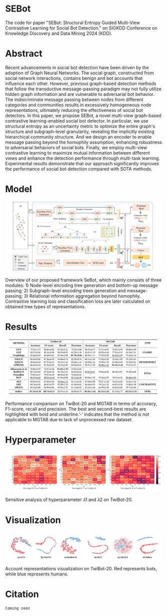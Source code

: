 # SEBot
The code for paper "SEBot: Structural Entropy Guided Multi-View Contrastive Learning for Social Bot Detection." on SIGKDD Conference on Knowledge Discovery and Data Mining  2024 (KDD).

# Abstract
  Recent advancements in social bot detection have been driven by the adoption of Graph Neural Networks. The social graph, constructed from social network interactions, contains benign and bot accounts that influence each other. However, previous graph-based detection methods that follow the transductive message-passing paradigm may not fully utilize hidden graph information and are vulnerable to adversarial bot behavior. The indiscriminate message passing between nodes from different categories and communities results in excessively homogeneous node representations, ultimately reducing the effectiveness of social bot detectors. In this paper, we propose SEBot, a novel multi-view graph-based contrastive learning-enabled social bot detector. In particular, we use structural entropy as an uncertainty metric to optimize the entire graph's structure and subgraph-level granularity, revealing the implicitly existing hierarchical community structure. And we design an encoder to enable message passing beyond the homophily assumption, enhancing robustness to adversarial behaviors of social bots. Finally, we employ multi-view contrastive learning to maximize mutual information between different views and enhance the detection performance through multi-task learning.
Experimental results demonstrate that our approach significantly improves the performance of social bot detection compared with SOTA methods.

# Model
![Model Structure](model.png)

  Overview of our proposed framework SeBot, which mainly consists of three modules: 1) Node-level encoding tree
generation and bottom-up message passing; 2) Subgraph-level encoding trees generation and message-passing; 3) Relational
information aggregation beyond homophily. Contrastive learning loss and classification loss are later calculated on obtained
tree types of representations.
# Results

![Main Results](result.png)

  Performance comparison on TwiBot-20 and MGTAB in terms of accuracy, F1-score, recall and precision. The best and
second-best results are highlighted with bold and underline.’-’ indicates that the method is not applicable to MGTAB due to
lack of unprocessed raw dataset.
# Hyperparameter

![Main Results](heatmap.png)

  Sensitive analysis of hyperparameter 𝜆1 and 𝜆2 on TwiBot-20.
# Visualization

![Main Results](visual.png)

  Account representations visualization on TwiBot-20. Red represents bots, while blue represents humans.
# Citation
```
Coming soon
```
